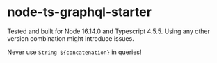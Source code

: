 # node-ts-graphql-starter

Tested and built for Node 16.14.0 and Typescript 4.5.5. Using any other version combination might introduce issues.

Never use `String ${concatenation}` in queries!
